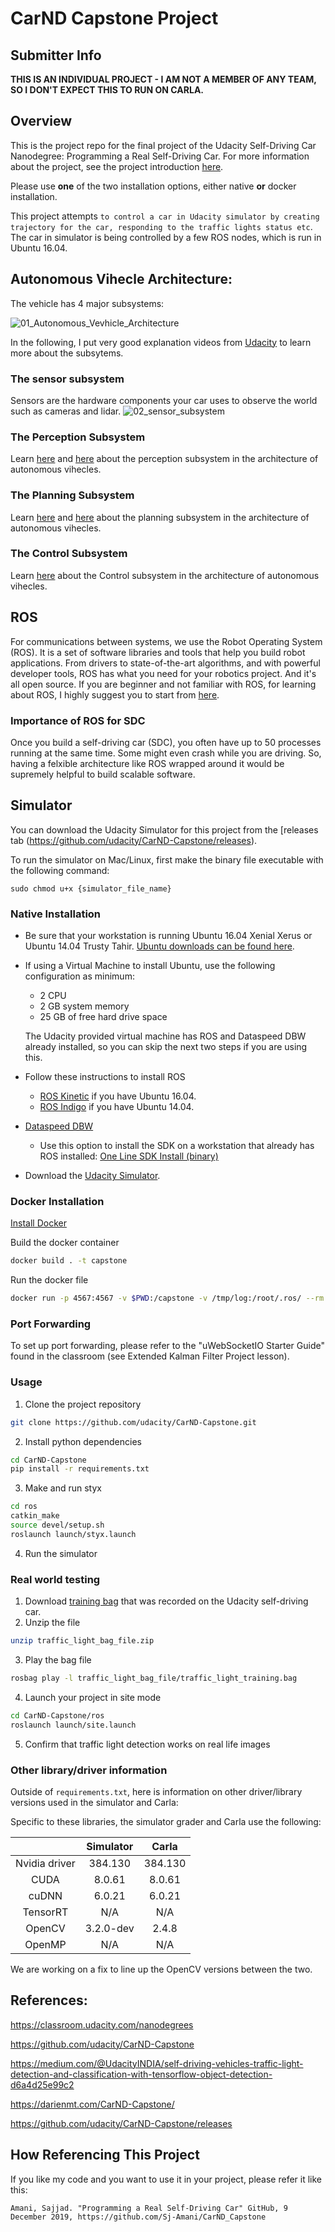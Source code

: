 # CarND Capstone Project

## Submitter Info

**THIS IS AN INDIVIDUAL PROJECT - I AM NOT A MEMBER OF ANY TEAM, SO I DON'T EXPECT THIS TO RUN ON CARLA.**

## Overview

This is the project repo for the final project of the Udacity Self-Driving Car Nanodegree: Programming a Real Self-Driving Car. For more information about the project, see the project introduction [here](https://classroom.udacity.com/nanodegrees/nd013/parts/6047fe34-d93c-4f50-8336-b70ef10cb4b2/modules/e1a23b06-329a-4684-a717-ad476f0d8dff/lessons/462c933d-9f24-42d3-8bdc-a08a5fc866e4/concepts/5ab4b122-83e6-436d-850f-9f4d26627fd9).

Please use **one** of the two installation options, either native **or** docker installation.

This project attempts `to control a car in Udacity simulator by creating trajectory for the car, responding to the traffic lights status etc`. The car in simulator is being controlled by a few ROS nodes, which is run in Ubuntu 16.04.

## Autonomous Vihecle Architecture:
The vehicle has 4 major subsystems:

![01_Autonomous_Vevhicle_Architecture](results/01_Autonomous_Vevhicle_Architecture.png)

In the following, I put very good explanation videos from [Udacity](https://classroom.udacity.com) to learn more about the subsytems.

### The sensor subsystem
Sensors are the hardware components your car uses to observe the world such as cameras and lidar.
![02_sensor_subsystem](results/02_sensor_subsystem.png)


### The Perception Subsystem
Learn [here](https://www.youtube.com/watch?time_continue=48&v=zo_JO5Sytuc&feature=emb_logo) and [here](https://www.youtube.com/watch?v=f3qloIYf16k&feature=emb_logo) about the perception subsystem in the architecture of autonomous vihecles. 

### The Planning Subsystem
Learn [here](https://www.youtube.com/watch?time_continue=1&v=MxG9DtKiSqM&feature=emb_logo) and [here](https://www.youtube.com/watch?time_continue=19&v=5c752eVAR3I&feature=emb_logo) about the planning subsystem in the architecture of autonomous vihecles.

### The Control Subsystem
Learn [here](https://www.youtube.com/watch?time_continue=2&v=6pFy9q_AOJA&feature=emb_logo) about the Control subsystem in the architecture of autonomous vihecles.

## ROS
For communications between systems, we use the Robot Operating System (ROS). It is a set of software libraries and tools that help you build robot applications. From drivers to state-of-the-art algorithms, and with powerful developer tools, ROS has what you need for your robotics project. And it's all open source. 
If you are beginner and not familiar with ROS, for learning about ROS, I highly suggest you to start from [here](http://wiki.ros.org/ROS/Tutorials). 

### Importance of ROS for SDC
Once you build a self-driving car (SDC), you often have up to 50 processes running at the same time. Some might even crash while you are driving. So, having a felxible architecture like ROS wrapped around it would be supremely helpful to build scalable software. 

## Simulator
You can download the Udacity Simulator for this project from the [releases tab (https://github.com/udacity/CarND-Capstone/releases).  

To run the simulator on Mac/Linux, first make the binary file executable with the following command:
```shell
sudo chmod u+x {simulator_file_name}
```

### Native Installation

* Be sure that your workstation is running Ubuntu 16.04 Xenial Xerus or Ubuntu 14.04 Trusty Tahir. [Ubuntu downloads can be found here](https://www.ubuntu.com/download/desktop).
* If using a Virtual Machine to install Ubuntu, use the following configuration as minimum:
  * 2 CPU
  * 2 GB system memory
  * 25 GB of free hard drive space

  The Udacity provided virtual machine has ROS and Dataspeed DBW already installed, so you can skip the next two steps if you are using this.

* Follow these instructions to install ROS
  * [ROS Kinetic](http://wiki.ros.org/kinetic/Installation/Ubuntu) if you have Ubuntu 16.04.
  * [ROS Indigo](http://wiki.ros.org/indigo/Installation/Ubuntu) if you have Ubuntu 14.04.
* [Dataspeed DBW](https://bitbucket.org/DataspeedInc/dbw_mkz_ros)
  * Use this option to install the SDK on a workstation that already has ROS installed: [One Line SDK Install (binary)](https://bitbucket.org/DataspeedInc/dbw_mkz_ros/src/81e63fcc335d7b64139d7482017d6a97b405e250/ROS_SETUP.md?fileviewer=file-view-default)
* Download the [Udacity Simulator](https://github.com/udacity/CarND-Capstone/releases).

### Docker Installation
[Install Docker](https://docs.docker.com/engine/installation/)

Build the docker container
```bash
docker build . -t capstone
```

Run the docker file
```bash
docker run -p 4567:4567 -v $PWD:/capstone -v /tmp/log:/root/.ros/ --rm -it capstone
```

### Port Forwarding
To set up port forwarding, please refer to the "uWebSocketIO Starter Guide" found in the classroom (see Extended Kalman Filter Project lesson).

### Usage

1. Clone the project repository
```bash
git clone https://github.com/udacity/CarND-Capstone.git
```

2. Install python dependencies
```bash
cd CarND-Capstone
pip install -r requirements.txt
```
3. Make and run styx
```bash
cd ros
catkin_make
source devel/setup.sh
roslaunch launch/styx.launch
```
4. Run the simulator

### Real world testing
1. Download [training bag](https://s3-us-west-1.amazonaws.com/udacity-selfdrivingcar/traffic_light_bag_file.zip) that was recorded on the Udacity self-driving car.
2. Unzip the file
```bash
unzip traffic_light_bag_file.zip
```
3. Play the bag file
```bash
rosbag play -l traffic_light_bag_file/traffic_light_training.bag
```
4. Launch your project in site mode
```bash
cd CarND-Capstone/ros
roslaunch launch/site.launch
```
5. Confirm that traffic light detection works on real life images

### Other library/driver information
Outside of `requirements.txt`, here is information on other driver/library versions used in the simulator and Carla:

Specific to these libraries, the simulator grader and Carla use the following:

|        | Simulator | Carla  |
| :-----------: |:-------------:| :-----:|
| Nvidia driver | 384.130 | 384.130 |
| CUDA | 8.0.61 | 8.0.61 |
| cuDNN | 6.0.21 | 6.0.21 |
| TensorRT | N/A | N/A |
| OpenCV | 3.2.0-dev | 2.4.8 |
| OpenMP | N/A | N/A |

We are working on a fix to line up the OpenCV versions between the two.

References:
---
https://classroom.udacity.com/nanodegrees

https://github.com/udacity/CarND-Capstone

https://medium.com/@UdacityINDIA/self-driving-vehicles-traffic-light-detection-and-classification-with-tensorflow-object-detection-d6a4d25e99c2

https://darienmt.com/CarND-Capstone/

https://github.com/udacity/CarND-Capstone/releases

How Referencing This Project
---
If you like my code and you want to use it in your project, please refer it like this:

`Amani, Sajjad. "Programming a Real Self-Driving Car" GitHub, 9 December 2019, https://github.com/Sj-Amani/CarND_Capstone`


